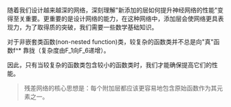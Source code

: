 随着我们设计越来越深的网络，深刻理解"新添加的层如何提升神经网络的性能"变得至关重要。更重要的是设计网络的能力，在这种网络中，添加层会使网络更具表现力，为了取得质的突破，我们需要一些数学基础知识。

对于非嵌套类函数(non-nested function)类，较复杂的函数类并不总是向"真"函数f^* 靠拢（复杂度由F_1向F_6递增）。

因此，只有当较复杂的函数类包含较小的函数类时，我们才能确保提高它们的性能。

> 残差网络的核心思想是：每个附加层都应该更容易地包含原始函数作为其元素之一。


